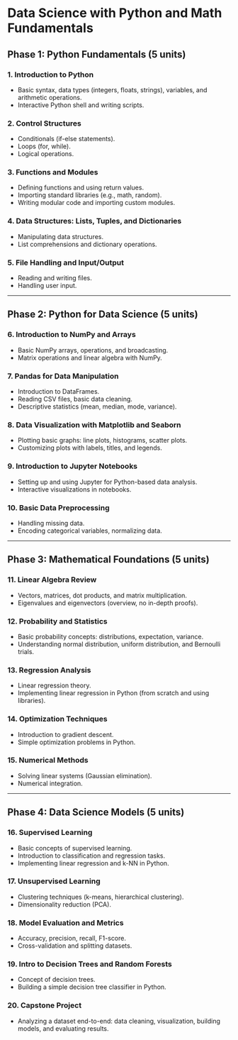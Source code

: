 # Data Science with Python and Math Fundamentals

## Phase 1: Python Fundamentals (5 units)
### 1. Introduction to Python  
- Basic syntax, data types (integers, floats, strings), variables, and arithmetic operations.
- Interactive Python shell and writing scripts.

### 2. Control Structures  
- Conditionals (if-else statements).
- Loops (for, while).
- Logical operations.

### 3. Functions and Modules  
- Defining functions and using return values.
- Importing standard libraries (e.g., math, random).
- Writing modular code and importing custom modules.

### 4. Data Structures: Lists, Tuples, and Dictionaries  
- Manipulating data structures.
- List comprehensions and dictionary operations.

### 5. File Handling and Input/Output  
- Reading and writing files.
- Handling user input.

---

## Phase 2: Python for Data Science (5 units) 
### 6. Introduction to NumPy and Arrays  
- Basic NumPy arrays, operations, and broadcasting.
- Matrix operations and linear algebra with NumPy.

### 7. Pandas for Data Manipulation  
- Introduction to DataFrames.
- Reading CSV files, basic data cleaning.
- Descriptive statistics (mean, median, mode, variance).

### 8. Data Visualization with Matplotlib and Seaborn  
- Plotting basic graphs: line plots, histograms, scatter plots.
- Customizing plots with labels, titles, and legends.

### 9. Introduction to Jupyter Notebooks  
- Setting up and using Jupyter for Python-based data analysis.
- Interactive visualizations in notebooks.

### 10. Basic Data Preprocessing  
- Handling missing data.
- Encoding categorical variables, normalizing data.

---

## Phase 3: Mathematical Foundations (5 units)
### 11. Linear Algebra Review  
- Vectors, matrices, dot products, and matrix multiplication.
- Eigenvalues and eigenvectors (overview, no in-depth proofs).

### 12. Probability and Statistics  
- Basic probability concepts: distributions, expectation, variance.
- Understanding normal distribution, uniform distribution, and Bernoulli trials.

### 13. Regression Analysis  
- Linear regression theory.
- Implementing linear regression in Python (from scratch and using libraries).

### 14. Optimization Techniques  
- Introduction to gradient descent.
- Simple optimization problems in Python.

### 15. Numerical Methods  
- Solving linear systems (Gaussian elimination).
- Numerical integration.

---

## Phase 4: Data Science Models (5 units)
### 16. Supervised Learning  
- Basic concepts of supervised learning.
- Introduction to classification and regression tasks.
- Implementing linear regression and k-NN in Python.

### 17. Unsupervised Learning  
- Clustering techniques (k-means, hierarchical clustering).
- Dimensionality reduction (PCA).

### 18. Model Evaluation and Metrics  
- Accuracy, precision, recall, F1-score.
- Cross-validation and splitting datasets.

### 19. Intro to Decision Trees and Random Forests  
- Concept of decision trees.
- Building a simple decision tree classifier in Python.

### 20. Capstone Project  
- Analyzing a dataset end-to-end: data cleaning, visualization, building models, and evaluating results.
  